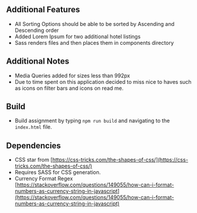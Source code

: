 
## Additional Features
- All Sorting Options should be able to be sorted by Ascending and Descending order
- Added Lorem Ipsum for two additional hotel listings
- Sass renders files and then places them in components directory

## Additional Notes
- Media Queries added for sizes less than 992px
- Due to time spent on this application decided to miss nice to haves such as icons on filter bars and icons on read me.

## Build
- Build assignment by typing `npm run build` and navigating to the `index.html` file.

## Dependencies 

- CSS star from [https://css-tricks.com/the-shapes-of-css/](https://css-tricks.com/the-shapes-of-css/)
- Requires SASS for CSS generation.
- Currency Format Regex [https://stackoverflow.com/questions/149055/how-can-i-format-numbers-as-currency-string-in-javascript](https://stackoverflow.com/questions/149055/how-can-i-format-numbers-as-currency-string-in-javascript)
